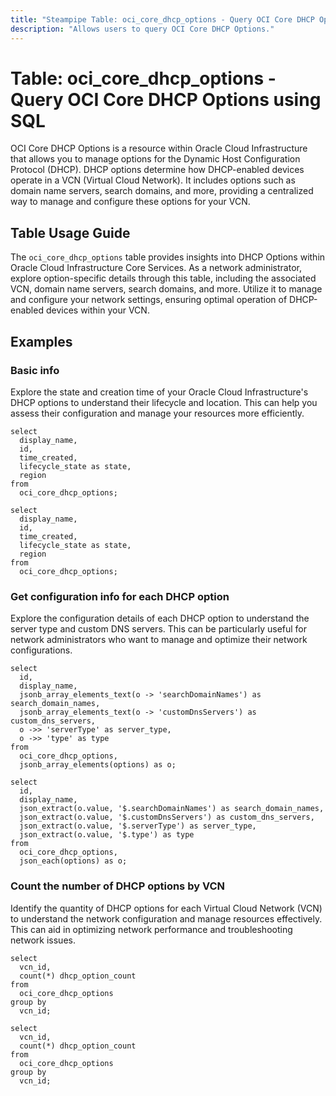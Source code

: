 ```yaml
---
title: "Steampipe Table: oci_core_dhcp_options - Query OCI Core DHCP Options using SQL"
description: "Allows users to query OCI Core DHCP Options."
---
```


# Table: oci_core_dhcp_options - Query OCI Core DHCP Options using SQL

OCI Core DHCP Options is a resource within Oracle Cloud Infrastructure that allows you to manage options for the Dynamic Host Configuration Protocol (DHCP). DHCP options determine how DHCP-enabled devices operate in a VCN (Virtual Cloud Network). It includes options such as domain name servers, search domains, and more, providing a centralized way to manage and configure these options for your VCN.

## Table Usage Guide

The `oci_core_dhcp_options` table provides insights into DHCP Options within Oracle Cloud Infrastructure Core Services. As a network administrator, explore option-specific details through this table, including the associated VCN, domain name servers, search domains, and more. Utilize it to manage and configure your network settings, ensuring optimal operation of DHCP-enabled devices within your VCN.

## Examples

### Basic info
Explore the state and creation time of your Oracle Cloud Infrastructure's DHCP options to understand their lifecycle and location. This can help you assess their configuration and manage your resources more efficiently.

```sql+postgres
select
  display_name,
  id,
  time_created,
  lifecycle_state as state,
  region
from
  oci_core_dhcp_options;
```

```sql+sqlite
select
  display_name,
  id,
  time_created,
  lifecycle_state as state,
  region
from
  oci_core_dhcp_options;
```


### Get configuration info for each DHCP option
Explore the configuration details of each DHCP option to understand the server type and custom DNS servers. This can be particularly useful for network administrators who want to manage and optimize their network configurations.

```sql+postgres
select
  id,
  display_name,
  jsonb_array_elements_text(o -> 'searchDomainNames') as search_domain_names,
  jsonb_array_elements_text(o -> 'customDnsServers') as custom_dns_servers,
  o ->> 'serverType' as server_type,
  o ->> 'type' as type
from
  oci_core_dhcp_options,
  jsonb_array_elements(options) as o;
```

```sql+sqlite
select
  id,
  display_name,
  json_extract(o.value, '$.searchDomainNames') as search_domain_names,
  json_extract(o.value, '$.customDnsServers') as custom_dns_servers,
  json_extract(o.value, '$.serverType') as server_type,
  json_extract(o.value, '$.type') as type
from
  oci_core_dhcp_options,
  json_each(options) as o;
```


### Count the number of DHCP options by VCN
Identify the quantity of DHCP options for each Virtual Cloud Network (VCN) to understand the network configuration and manage resources effectively. This can aid in optimizing network performance and troubleshooting network issues.

```sql+postgres
select
  vcn_id,
  count(*) dhcp_option_count
from
  oci_core_dhcp_options
group by
  vcn_id;
```

```sql+sqlite
select
  vcn_id,
  count(*) dhcp_option_count
from
  oci_core_dhcp_options
group by
  vcn_id;
```